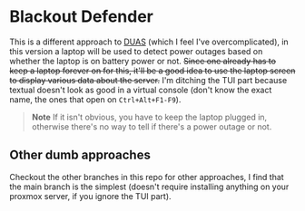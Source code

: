 # Blackout Defender

This is a different approach to [DUAS](https://github.com/sujaldev/duas) (which I feel I've overcomplicated), in this
version a laptop will be used to detect power outages based on whether the laptop is on battery power or not. ~~Since
one already has to keep a laptop forever on for this, it'll be a good idea to use the laptop screen to display various
data about the server.~~ I'm ditching the TUI part because textual doesn't look as good in a virtual console (don't
know the exact name, the ones that open on `Ctrl+Alt+F1-F9`).

> **Note** If it isn't obvious, you have to keep the laptop plugged in, otherwise there's no way to tell if there's
> a power outage or not.

## Other dumb approaches

Checkout the other branches in this repo for other approaches, I find that the main branch is the simplest (doesn't
require installing anything on your proxmox server, if you ignore the TUI part).